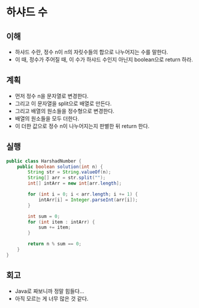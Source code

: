 # 하샤드 수

## 이해

- 하샤드 수란, 정수 n이 n의 자릿수들의 합으로 나누어지는 수를 말한다.
- 이 때, 정수가 주어질 때, 이 수가 하샤드 수인지 아닌지 boolean으로 return 하라.

## 계획

- 먼저 정수 n을 문자열로 변경한다.
- 그리고 이 문자열을 split으로 배열로 만든다.
- 그리고 배열의 원소들을 정수형으로 변경한다.
- 배열의 원소들을 모두 더한다.
- 이 더한 값으로 정수 n이 나누어지는지 판별한 뒤 return 한다.

## 실행

```java
public class HarshadNumber {
    public boolean solution(int n) {
        String str = String.valueOf(n);
        String[] arr = str.split("");
        int[] intArr = new int[arr.length];

        for (int i = 0; i < arr.length; i += 1) {
            intArr[i] = Integer.parseInt(arr[i]);
        }

        int sum = 0;
        for (int item : intArr) {
            sum += item;
        }

        return n % sum == 0;
    }
}
```

## 회고

- Java로 짜보니까 정말 힘들다...
- 아직 모르는 게 너무 많은 것 같다.
